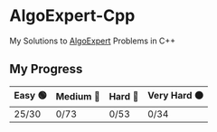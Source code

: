 # AlgoExpert-Cpp
My Solutions to [AlgoExpert](https://www.algoexpert.io) Problems in C++

## My Progress

|   Easy 🟢   |   Medium  🔵   |   Hard 🔴   |   Very Hard ⚫️   |
| ------------ | -------------- | ------------ | --------------   |
|   25/30      |   0/73         |   0/53       |   0/34           |
